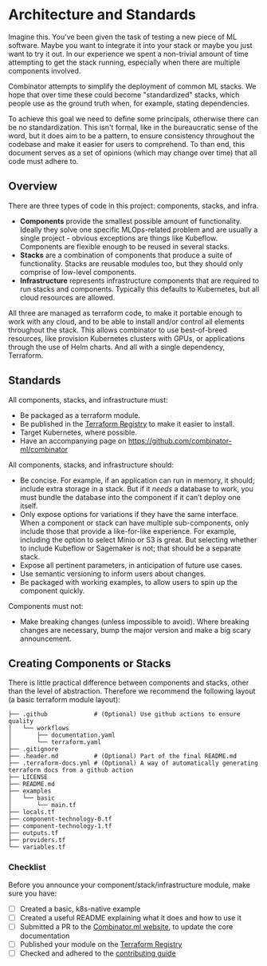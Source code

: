 # Architecture and Standards

Imagine this. You've been given the task of testing a new piece of ML software. Maybe you want to integrate it into your stack or maybe you just want to try it out. In our experience we spent a non-trivial amount of time attempting to get the stack running, especially when there are multiple components involved.

Combinator attempts to simplify the deployment of common ML stacks. We hope that over time these could become "standardized" stacks, which people use as the ground truth when, for example, stating dependencies.

To achieve this goal we need to define some principals, otherwise there can be no standardization. This isn't formal, like in the bureaucratic sense of the word, but it does aim to be a pattern, to ensure consistency throughout the codebase and make it easier for users to comprehend. To than end, this document serves as a set of opinions (which may change over time) that all code must adhere to.

## Overview

There are three types of code in this project: components, stacks, and infra.

- **Components** provide the smallest possible amount of functionality. Ideally they solve one specific MLOps-related problem and are usually a single project - obvious exceptions are things like Kubeflow. Components are flexible enough to be reused in several stacks.
- **Stacks** are a combination of components that produce a suite of functionality. Stacks are reusable modules too, but they should only comprise of low-level components.
- **Infrastructure** represents infrastructure components that are required to run stacks and components. Typically this defaults to Kubernetes, but all cloud resources are allowed.

All three are managed as terraform code, to make it portable enough to work with any cloud, and to be able to install and/or control all elements throughout the stack. This allows combinator to use best-of-breed resources, like provision Kubernetes clusters with GPUs, or applications through the use of Helm charts. And all with a single dependency, Terraform.

## Standards

All components, stacks, and infrastructure must:

- Be packaged as a terraform module.
- Be published in the [Terraform Registry](https://registry.terraform.io) to make it easier to install.
- Target Kubernetes, where possible.
- Have an accompanying page on https://github.com/combinator-ml/combinator

All components, stacks, and infrastructure should:

- Be concise. For example, if an application can run in memory, it should; include extra storage in a stack. But if it _needs_ a database to work, you must bundle the database into the component if it can’t deploy one itself.
- Only expose options for variations if they have the same interface. When a component or stack can have multiple sub-components, only include those that provide a like-for-like experience. For example, including the option to select Minio or S3 is great. But selecting whether to include Kubeflow or Sagemaker is not; that should be a separate stack.
- Expose all pertinent parameters, in anticipation of future use cases.
- Use semantic versioning to inform users about changes.
- Be packaged with working examples, to allow users to spin up the component quickly.

Components must not:

- Make breaking changes (unless impossible to avoid). Where breaking changes are necessary, bump the major version and make a big scary announcement.

## Creating Components or Stacks

There is little practical difference between components and stacks, other than the level of abstraction. Therefore we recommend the following layout (a basic terraform module layout):

```
├── .github             # (Optional) Use github actions to ensure quality
│   └── workflows
│       ├── documentation.yaml
│       └── terraform.yaml
├── .gitignore
├── .header.md          # (Optional) Part of the final README.md
├── .terraform-docs.yml # (Optional) A way of automatically generating terraform docs from a github action
├── LICENSE
├── README.md
├── examples
│   └── basic
│       └── main.tf
├── locals.tf
├── component-technology-0.tf
├── component-technology-1.tf
├── outputs.tf
├── providers.tf
└── variables.tf
```

### Checklist

Before you announce your component/stack/infrastructure module, make sure you have:

- [ ] Created a basic, k8s-native example
- [ ] Created a useful README explaining what it does and how to use it
- [ ] Submitted a PR to the [Combinator.ml website](https://github.com/combinator-ml/combinator), to update the core documentation
- [ ] Published your module on the [Terraform Registry](https://registry.terraform.io)
- [ ] Checked and adhered to the [contributing guide](CONTRIBUTING.md)
